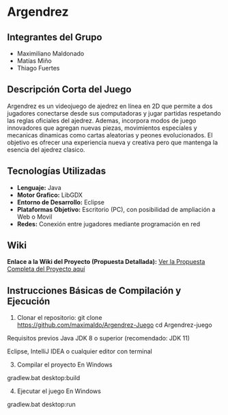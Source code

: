 # Argendrez

## Integrantes del Grupo

- Maximiliano Maldonado 
- Matías Miño   
- Thiago Fuertes  

## Descripción Corta del Juego

Argendrez es un videojuego de ajedrez en línea en 2D que permite a dos jugadores conectarse desde sus computadoras y jugar partidas respetando las reglas oficiales del ajedrez. Ademas, incorpora modos de juego innovadores que agregan nuevas piezas, movimientos especiales y mecanicas dinamicas como cartas aleatorias y peones evolucionados. El objetivo es ofrecer una experiencia nueva y creativa pero que mantenga la esencia del ajedrez clasico.

## Tecnologías Utilizadas

- **Lenguaje:** Java  
- **Motor Grafico:** LibGDX  
- **Entorno de Desarrollo:** Eclipse 
- **Plataformas Objetivo:** Escritorio (PC), con posibilidad de ampliación a Web o Movil  
- **Redes:** Conexión entre jugadores mediante programación en red  

## Wiki
**Enlace a la Wiki del Proyecto (Propuesta Detallada):**
[Ver la Propuesta Completa del Proyecto
aquí](https://github.com/maximaldo/Argendrez-Juego/wiki/Propuesta-del-proyecto-%E2%80%90-Argendrez)

## Instrucciones Básicas de Compilación y Ejecución
1. Clonar el repositorio:
git clone https://github.com/maximaldo/Argendrez-Juego
cd Argendrez-juego

Requisitos previos
Java JDK 8 o superior (recomendado: JDK 11)

Eclipse, IntelliJ IDEA o cualquier editor con terminal

3. Compilar el proyecto
En Windows

gradlew.bat desktop:build

4. Ejecutar el juego
En Windows

gradlew.bat desktop:run
